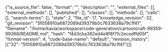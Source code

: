 {"is_source_file": false, "format": "", "description": "", "external_files": [], "external_methods": [], "published": [], "classes": [], "methods": [], "calls": [], "search-terms": [], "state": 2, "file_id": 17, "knowledge_revision": 32, "git_revision": "5f058910a6872089d39379b0c7633638a79c1f41", "filename": "/home/kavia/workspace/code-generation/cartooncraft-99359-99368/README.md", "hash": "f4d3cba382ed4e8f8f7fc2ecedffd05f", "format-version": 4, "code-base-name": "default", "revision_history": [{"32": "5f058910a6872089d39379b0c7633638a79c1f41"}]}